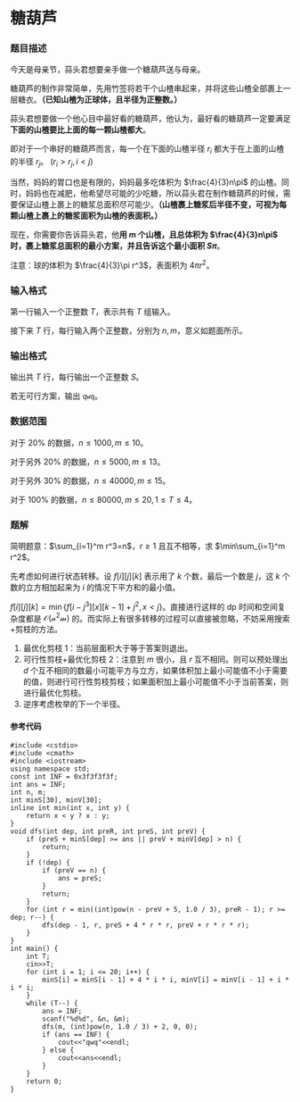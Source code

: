 # 糖葫芦

### 题目描述
今天是母亲节，蒜头君想要亲手做一个糖葫芦送与母亲。

糖葫芦的制作非常简单，先用竹签将若干个山楂串起来，并将这些山楂全部裹上一层糖衣。**（已知山楂为正球体，且半径为正整数。）**

蒜头君想要做一个他心目中最好看的糖葫芦，他认为，最好看的糖葫芦一定要满足**下面的山楂要比上面的每一颗山楂都大**。

即对于一个串好的糖葫芦而言，每一个在下面的山楂半径 $r_i$ 都大于在上面的山楂的半径 $r_j$。 $(r_i>r_j,i<j)$

当然，妈妈的胃口也是有限的，妈妈最多吃体积为 $\frac{4}{3}n\pi$ 的山楂。同时，妈妈也在减肥，他希望尽可能的少吃糖，所以蒜头君在制作糖葫芦的时候，需要保证山楂上裹上的糖浆总面积尽可能少。**（山楂裹上糖浆后半径不变，可视为每颗山楂上裹上的糖浆面积为山楂的表面积。）**

现在，你需要你告诉蒜头君，他**用 $m$ 个山楂，且总体积为 $\frac{4}{3}n\pi$ 时，裹上糖浆总面积的最小方案，并且告诉这个最小面积 $S\pi$**。

注意：球的体积为 $\frac{4}{3}\pi r^3$，表面积为 $4\pi r^2$。

### 输入格式

第一行输入一个正整数 $T$，表示共有 $T$ 组输入。

接下来 $T$ 行，每行输入两个正整数，分别为 $n,m$，意义如题面所示。

### 输出格式

输出共 $T$ 行，每行输出一个正整数 $S$。

若无可行方案，输出 `qwq`。

### 数据范围

对于 $20\%$ 的数据，$n \le 1000,m \le 10$。

对于另外 $20\%$ 的数据，$n \le 5000,m \le 13$。

对于另外 $30\%$ 的数据，$n \le 40000,m \le 15$。

对于 $100\%$ 的数据，$n\le 80000,m \le 20,1\le T\le 4$。

<div style="page-break-after: always"></div>

### 题解
简明题意：$\sum_{i=1}^m r^3=n$，$r\ge 1$ 且互不相等，求 $\min\sum_{i=1}^m r^2$。

先考虑如何进行状态转移。设 $f[i][j][k]$ 表示用了 $k$ 个数，最后一个数是 $j$，这 $k$ 个数的立方相加起来为 $i$ 的情况下平方和的最小值。

$f[i][j][k]=\min\{f[i-j^3][x][k-1]+j^2,x<j\}$。直接进行这样的 dp 时间和空间复杂度都是 $\mathcal{O(n^2m)}$ 的。而实际上有很多转移的过程可以直接被忽略，不妨采用搜索+剪枝的方法。

1.  最优化剪枝 1：当前层面积大于等于答案则退出。
2.  可行性剪枝+最优化剪枝 2：注意到 $m$ 很小，且 $r$ 互不相同。则可以预处理出 $d$ 个互不相同的数最小可能平方与立方，如果体积加上最小可能值不小于需要的值，则进行可行性剪枝剪枝；如果面积加上最小可能值不小于当前答案，则进行最优化剪枝。
3.  逆序考虑枚举的下一个半径。


#### 参考代码

```c++{.line-numbers}
#include <cstdio>
#include <cmath>
#include <iostream>
using namespace std;
const int INF = 0x3f3f3f3f;
int ans = INF;
int n, m;
int minS[30], minV[30];
inline int min(int x, int y) {
    return x < y ? x : y;
}
void dfs(int dep, int preR, int preS, int preV) {
    if (preS + minS[dep] >= ans || preV + minV[dep] > n) {
        return;
    }
    if (!dep) {
        if (preV == n) {
            ans = preS;
        }
        return;
    }
    for (int r = min((int)pow(n - preV + 5, 1.0 / 3), preR - 1); r >= dep; r--) {
        dfs(dep - 1, r, preS + 4 * r * r, preV + r * r * r);
    }
}
int main() {
    int T;
    cin>>T;
    for (int i = 1; i <= 20; i++) {
        minS[i] = minS[i - 1] + 4 * i * i, minV[i] = minV[i - 1] + i * i * i;
    }
    while (T--) {
        ans = INF;
        scanf("%d%d", &n, &m);
        dfs(m, (int)pow(n, 1.0 / 3) + 2, 0, 0);
        if (ans == INF) {
            cout<<"qwq"<<endl;
        } else {
            cout<<ans<<endl;
        }
    }
    return 0;
}
```

<div style="page-break-after: always"></div>
